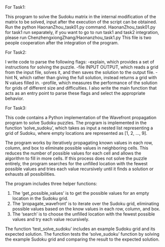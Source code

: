 For Task1:

This program to solve the Sudoku matrix in the internal modification of the matrix to be solved, input after the execution of the script can be obtained. Run the python HaonanZhou_task01.py command. HaonanZhou_task01.py for task1 run separately, if you want to go to run task1 and task2 integration, please run ChenzhengxiongZhang/Haonanzhou_task1.py
This file is two people cooperation after the integration of the program.



For Task2:

I write code to parse the following flags:
-explain, which provides a set of instructions for solving the puzzle.
-file INPUT OUTPUT, which reads a grid from the input file, solves it, and then saves the solution to the output file.
-hint N, which rather than giving the full solution, instead returns a grid with N values filled in.
-profile, which measures the performance of the solution for grids of different size and difficulties.
I also write the main function that acts as an entry point to parse these flags and select the appropriate behavior.



For Task3:

This code contains a Python implementation of the Wavefront propagation program to solve Sudoku puzzles. The program is implemented in the function ‘solve_sudoku’, which takes as input a nested list representing a grid of Sudoku, where empty locations are represented as [1, 2, …, 9].

The program works by iteratively propagating known values in each row, column, and box to eliminate possible values in neighboring cells. This reduces the number of possible values for each cell and allows the algorithm to fill in more cells. If this process does not solve the puzzle entirely, the program searches for the unfilled location with the fewest possible values and tries each value recursively until it finds a solution or exhausts all possibilities.

The program includes three helper functions:
1. The ‘get_possible_values’ is to get the possible values for an empty location in the Sudoku grid.
2. The ‘propagate_wavefront’ is to iterate over the Sudoku grid, eliminating possible values based on the know values in each row, column, and box.
3. The ‘search’ is to choose the unfilled location with the fewest possible values and try each value recursively.

The function ‘test_solve_sudoku’ includes an example Sudoku grid and its expected solution. The function tests the ‘solve_sudoku’ function by solving the example Sudoku grid and comparing the result to the expected solution.
